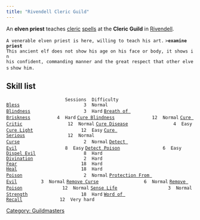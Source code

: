 ```yaml
---
title: "Rivendell Cleric Guild"
---
```


An **elven priest** teaches [cleric](cleric "wikilink")
[spells](spell "wikilink") at the **Cleric Guild** in
[Rivendell](Rivendell "wikilink").

`A venerable elven priest is here, willing to teach his art.`
`>`**`examine priest`**
`This ancient elf does not show his age on his face or body, it shows in`
`his confident, commanding manner and the great respect that other elves`
`show him.`

## Skill list

`                      Sessions  Difficulty`
[`Bless`](Bless "wikilink")`                        3  Normal`
[`Blindness`](Blindness "wikilink")`                    3  Hard`
[`Breath of Briskness`](Breath_of_Briskness "wikilink")`          4  Hard`
[`Cure Blindness`](Cure_Blindness "wikilink")`              12  Normal`
[`Cure Critic`](Cure_Critic "wikilink")`                 12  Normal`
[`Cure Disease`](Cure_Disease "wikilink")`                 4  Easy`
[`Cure Light`](Cure_Light "wikilink")`                  12  Easy`
[`Cure Serious`](Cure_Serious "wikilink")`                12  Normal`
[`Curse`](Curse "wikilink")`                        2  Normal`
[`Detect Evil`](Detect_Evil "wikilink")`                  8  Easy`
[`Detect Poison`](Detect_Poison "wikilink")`                6  Easy`
[`Dispel Evil`](Dispel_Evil "wikilink")`                  8  Hard`
[`Divination`](Divination "wikilink")`                   2  Hard`
[`Fear`](Fear "wikilink")`                        18  Hard`
[`Heal`](Heal "wikilink")`                        18  Hard`
[`Poison`](Poison "wikilink")`                       2  Normal`
[`Protection From Evil`](Protection_From_Evil "wikilink")`         3  Normal`
[`Remove Curse`](Remove_Curse "wikilink")`                 6  Normal`
[`Remove Poison`](Remove_Poison "wikilink")`               12  Normal`
[`Sense Life`](Sense_Life "wikilink")`                   3  Normal`
[`Strength`](Strength "wikilink")`                    18  Hard`
[`Word of Recall`](Word_of_Recall "wikilink")`              12  Very hard`

[Category: Guildmasters](Category:_Guildmasters "wikilink")